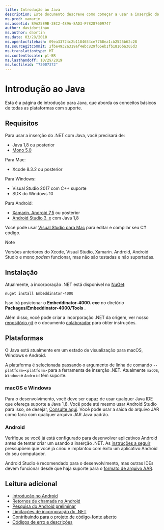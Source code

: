```yaml
---
title: Introdução ao Java
description: Este documento descreve como começar a usar a inserção do .NET com o Java. Ele aborda os requisitos do sistema, a instalação e as plataformas com suporte.
ms.prod: xamarin
ms.assetid: B9A25E9B-3EC2-489A-8AD3-F78287609747
author: davidortinau
ms.author: daortin
ms.date: 03/28/2018
ms.openlocfilehash: 09ea33724c2b1184654ce7768ea1cb2525b62c28
ms.sourcegitcommit: 2fbe4932a319af4ebc829f65eb1fb1816ba305d3
ms.translationtype: MT
ms.contentlocale: pt-BR
ms.lasthandoff: 10/29/2019
ms.locfileid: "73007372"
---
```

# <a name="getting-started-with-java"></a>Introdução ao Java

Esta é a página de introdução para Java, que aborda os conceitos básicos de todas as plataformas com suporte.

## <a name="requirements"></a>Requisitos

Para usar a inserção do .NET com Java, você precisará de:

* Java 1,8 ou posterior
* [Mono 5,0](https://www.mono-project.com/download/)

Para Mac:

* Xcode 8.3.2 ou posterior

Para Windows:

* Visual Studio 2017 com C++ suporte
* SDK do Windows 10

Para Android:

* [Xamarin. Android 7,5](https://visualstudio.microsoft.com/xamarin/) ou posterior
* [Android Studio 3. x](https://developer.android.com/studio/index.html) com Java 1,8

Você pode usar [Visual Studio para Mac](https://visualstudio.microsoft.com/vs/mac/) para editar e compilar seu C# código.

> [!NOTE]
> Versões anteriores do Xcode, Visual Studio, Xamarin. Android, Android Studio e mono _podem_ funcionar, mas não são testadas e não suportadas.

## <a name="installation"></a>Instalação

Atualmente, a incorporação .NET está disponível no [NuGet](https://www.nuget.org/packages/Embeddinator-4000/):

```shell
nuget install Embeddinator-4000
```

Isso irá posicionar o **Embeddinator-4000. exe** no diretório **Packages/Embeddinator-4000/Tools** .

Além disso, você pode criar a incorporação .NET da origem, ver nosso [repositório git](https://github.com/mono/Embeddinator-4000/) e o documento [colaborador](https://github.com/mono/Embeddinator-4000/blob/master/Contributing.md) para obter instruções.

## <a name="platforms"></a>Plataformas

O Java está atualmente em um estado de visualização para macOS, Windows e Android.

A plataforma é selecionada passando o argumento de linha de comando `--platform=<platform>` para a ferramenta de inserção .NET. Atualmente `macOS`, `Windows`e `Android` têm suporte.

### <a name="macos-and-windows"></a>macOS e Windows

Para o desenvolvimento, você deve ser capaz de usar qualquer Java IDE que ofereça suporte a Java 1,8. Você pode até mesmo usar Android Studio para isso, se desejar, [Consulte aqui](https://stackoverflow.com/questions/16626810/can-android-studio-be-used-to-run-standard-java-projects). Você pode usar a saída do arquivo JAR como faria com qualquer arquivo JAR Java padrão.

### <a name="android"></a>Android

Verifique se você já está configurado para desenvolver aplicativos Android antes de tentar criar um usando a inserção .NET. As [instruções a seguir](~/tools/dotnet-embedding/get-started/java/android.md) pressupõem que você já criou e implantou com êxito um aplicativo Android do seu computador.

Android Studio é recomendado para o desenvolvimento, mas outras IDEs devem funcionar desde que haja suporte para o [formato de arquivo AAR](https://developer.android.com/studio/projects/android-library.html).

## <a name="further-reading"></a>Leitura adicional

* [Introdução no Android](~/tools/dotnet-embedding/get-started/java/android.md)
* [Retornos de chamada no Android](~/tools/dotnet-embedding/android/callbacks.md)
* [Pesquisa do Android preliminar](~/tools/dotnet-embedding/android/index.md)
* [Limitações de incorporação do .NET](~/tools/dotnet-embedding/limitations.md)
* [Contribuindo para o projeto de código-fonte aberto](https://github.com/mono/Embeddinator-4000/blob/master/Contributing.md)
* [Códigos de erro e descrições](~/tools/dotnet-embedding/errors.md)
